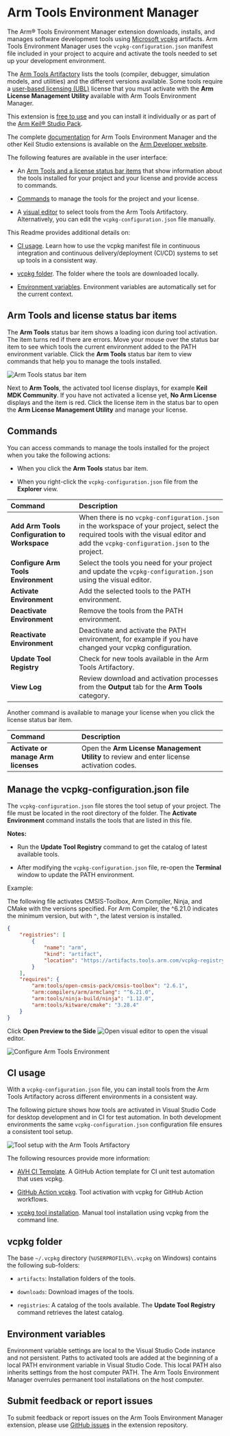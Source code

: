 # Arm Tools Environment Manager

The Arm® Tools Environment Manager extension downloads, installs, and manages software development tools using [Microsoft vcpkg](https://vcpkg.io/en/index.html) artifacts. Arm Tools Environment Manager uses the `vcpkg-configuration.json` manifest file included in your project to acquire and activate the tools needed to set up your development environment.

The [Arm Tools Artifactory](https://www.keil.arm.com/artifacts/) lists the tools (compiler, debugger, simulation models, and utilities) and the different versions available. Some tools require a [user-based licensing (UBL)](https://developer.arm.com//Tools%20and%20Software/User-based%20Licensing) license that you must activate with the **Arm License Management Utility** available with Arm Tools Environment Manager.

This extension is [free to use](https://marketplace.visualstudio.com/items/Arm.environment-manager/license) and you can install it individually or as part of the [Arm Keil® Studio Pack](https://marketplace.visualstudio.com/items?itemName=Arm.keil-studio-pack).

The complete [documentation](https://developer.arm.com/documentation/108029/latest/Arm-Environment-Manager-extension) for Arm Tools Environment Manager and the other Keil Studio extensions is available on the [Arm Developer website](https://developer.arm.com).

The following features are available in the user interface:

- An [Arm Tools and a license status bar items](#arm-tools-and-license-status-bar-items) that show information about the tools installed for your project and your license and provide access to commands.

- [Commands](#commands) to manage the tools for the project and your license.

- A [visual editor](#manage-the-vcpkg-configurationjson-file) to select tools from the Arm Tools Artifactory. Alternatively, you can edit the `vcpkg-configuration.json` file manually.

This Readme provides additional details on:

- [CI usage](#ci-usage). Learn how to use the vcpkg manifest file in continuous integration and continuous delivery/deployment (CI/CD) systems to set up tools in a consistent way.

- [vcpkg folder](#vcpkg-folder). The folder where the tools are downloaded locally.

- [Environment variables](#environment-variables). Environment variables are automatically set for the current context.

## Arm Tools and license status bar items

The **Arm Tools** status bar item shows a loading icon during tool activation. The item turns red if there are errors. Move your mouse over the status bar item to see which tools the current environment added to the PATH environment variable. Click the **Arm Tools** status bar item to view commands that help you to manage the tools installed.

![Arm Tools status bar item](https://github.com/ARM-software/vscode-environment-manager/raw/main/docs/images/arm-tools.png)

Next to **Arm Tools**, the activated tool license displays, for example **Keil MDK Community**. If you have not activated a license yet, **No Arm License** displays and the item is red. Click the license item in the status bar to open the **Arm License Management Utility** and manage your license.

## Commands

You can access commands to manage the tools installed for the project when you take the following actions:

- When you click the **Arm Tools** status bar item.

- When you right-click the `vcpkg-configuration.json` file from the **Explorer** view.

| Command | Description |
|:---------|:-----------|
| **Add Arm Tools Configuration to Workspace** | When there is no `vcpkg-configuration.json` in the workspace of your project, select the required tools with the visual editor and add the `vcpkg-configuration.json` to the project. |
| **Configure Arm Tools Environment** | Select the tools you need for your project and update the `vcpkg-configuration.json` using the visual editor. |
| **Activate Environment** | Add the selected tools to the PATH environment. |
| **Deactivate Environment** | Remove the tools from the PATH environment. |
| **Reactivate Environment** | Deactivate and activate the PATH environment, for example if you have changed your vcpkg configuration. |
| **Update Tool Registry** | Check for new tools available in the Arm Tools Artifactory. |
| **View Log** | Review download and activation processes from the **Output** tab for the **Arm Tools** category. |

Another command is available to manage your license when you click the license status bar item.

| Command | Description |
|:---------|:-----------|
| **Activate or manage Arm licenses** | Open the **Arm License Management Utility** to review and enter license activation codes. |

## Manage the vcpkg-configuration.json file

The `vcpkg-configuration.json` file stores the tool setup of your project. The file must be located in the root directory of the folder. The **Activate Environment** command installs the tools that are listed in this file.

**Notes:**

- Run the **Update Tool Registry** command to get the catalog of latest available tools.

- After modifying the `vcpkg-configuration.json` file, re-open the **Terminal** window to update the PATH environment.

Example:

The following file activates CMSIS-Toolbox, Arm Compiler, Ninja, and CMake with the versions specified. For Arm Compiler, the ^6.21.0 indicates the minimum version, but with `^`, the latest version is installed.

```json
{
    "registries": [
        {
            "name": "arm",
            "kind": "artifact",
            "location": "https://artifacts.tools.arm.com/vcpkg-registry"
        }
    ],
    "requires": {
        "arm:tools/open-cmsis-pack/cmsis-toolbox": "2.6.1",
        "arm:compilers/arm/armclang": "^6.21.0",
        "arm:tools/ninja-build/ninja": "1.12.0",
        "arm:tools/kitware/cmake": "3.28.4"
    }
}
```

Click **Open Preview to the Side** ![Open visual editor](https://github.com/ARM-software/vscode-environment-manager/raw/main/docs/images/open-preview.png) to open the visual editor.

![Configure Arm Tools Environment](https://github.com/ARM-software/vscode-environment-manager/raw/main/docs/images/arm-tools-environment.png)

## CI usage

With a `vcpkg-configuration.json` file, you can install tools from the Arm Tools Artifactory across different environments in a consistent way.

The following picture shows how tools are activated in Visual Studio Code for desktop development and in CI for test automation. In both development environments the same `vcpkg-configuration.json` configuration file ensures a consistent tool setup.

![Tool setup with the Arm Tools Artifactory](https://github.com/ARM-software/vscode-environment-manager/raw/main/docs/images/arm-tools-artifactory.png)

The following resources provide more information:

- [AVH CI Template](https://github.com/Arm-Examples/AVH_CI_Template). A GitHub Action template for CI unit test automation that uses vcpkg.

- [GitHub Action vcpkg](https://github.com/ARM-software/cmsis-actions). Tool activation with vcpkg for GitHub Action workflows.

- [vcpkg tool installation](https://learn.arm.com/learning-paths/microcontrollers/vcpkg-tool-installation). Manual tool installation using vcpkg from the command line.

## vcpkg folder

The base `~/.vcpkg` directory (`%USERPROFILE%\.vcpkg` on Windows) contains the following sub-folders:

- `artifacts`: Installation folders of the tools.

- `downloads`: Download images of the tools.

- `registries`: A catalog of the tools available. The **Update Tool Registry** command retrieves the latest catalog.

## Environment variables

Environment variable settings are local to the Visual Studio Code instance and not persistent. Paths to activated tools are added at the beginning of a local PATH environment variable in Visual Studio Code. This local PATH also inherits settings from the host computer PATH. The Arm Tools Environment Manager overrules permanent tool installations on the host computer.

## Submit feedback or report issues

To submit feedback or report issues on the Arm Tools Environment Manager extension, please use [GitHub issues](https://github.com/ARM-software/vscode-environment-manager/issues) in the extension repository.
